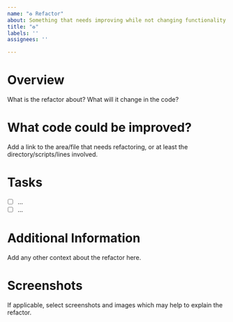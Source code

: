 ```yaml
---
name: "♻️ Refactor"
about: Something that needs improving while not changing functionality as per https://www.ssw.com.au/rules/technical-debt/
title: "♻️"
labels: ''
assignees: ''

---
```


# Overview
What is the refactor about? What will it change in the code?

# What code could be improved?
Add a link to the area/file that needs refactoring, or at least the directory/scripts/lines involved.

# Tasks
- [ ] ...
- [ ] ...

# Additional Information
Add any other context about the refactor here.

# Screenshots
If applicable, select screenshots and images which may help to explain the refactor.
